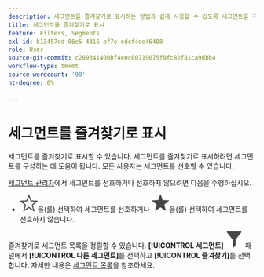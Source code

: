 ```yaml
---
description: 세그먼트를 즐겨찾기로 표시하는 방법과 쉽게 사용할 수 있도록 세그먼트를 구성하는 또 다른 방법에 대해 알아봅니다.
title: 세그먼트를 즐겨찾기로 표시
feature: Filters, Segments
exl-id: b13457dd-06e5-4316-af7e-edcf4ee46408
role: User
source-git-commit: c209341400bf4e0c00719075f0fc82f81ca9dbb4
workflow-type: tm+mt
source-wordcount: '99'
ht-degree: 0%

---
```


# 세그먼트를 즐겨찾기로 표시

세그먼트를 즐겨찾기로 표시할 수 있습니다. 세그먼트를 즐겨찾기로 표시하려면 세그먼트를 구성하는 데 도움이 됩니다. 모든 사용자는 세그먼트를 선호할 수 있습니다.

[세그먼트 관리자](/help/components/segments/seg-manage.md)에서 세그먼트를 선호하거나 선호하지 않으려면 다음을 수행하십시오.

* ![StarOutline](/help/assets/icons/StarOutline.svg)을(를) 선택하여 세그먼트를 선호하거나 ![Star](/help/assets/icons/Star.svg)을(를) 선택하여 세그먼트를 선호하지 않습니다.

즐겨찾기로 세그먼트 목록을 정렬할 수 있습니다. **[!UICONTROL 세그먼트]** ![세그먼트](/help/assets/icons/Filter.svg) 패널에서 **[!UICONTROL 다른 세그먼트]**&#x200B;를 선택하고 **[!UICONTROL 즐겨찾기]**&#x200B;를 선택합니다. 자세한 내용은 [세그먼트 목록](/help/components/segments/seg-filter.md)을 참조하세요.
